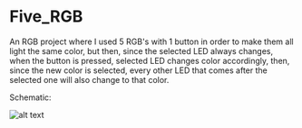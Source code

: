 # Five_RGB

An RGB project where I used 5 RGB's with 1 button in order to make them all light the same color, but then, since the selected LED always changes, when the button is pressed, selected LED changes color accordingly, then, since the new color is selected, every other LED that comes after the selected one will also change to that color.

Schematic:

![alt text](https://github.com/PlaguedByWeirdness/Five_RGB/blob/master/Scheme.png)
